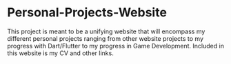 # Personal-Projects-Website
This project is meant to be a unifying website that will encompass my different personal projects ranging from other website projects to my progress with Dart/Flutter to my progress in Game Development. Included in this website is my CV and other links.
